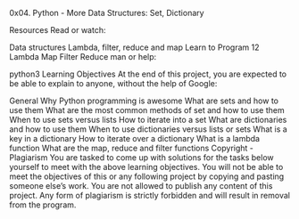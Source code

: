 0x04. Python - More Data Structures: Set, Dictionary

Resources
Read or watch:

Data structures
Lambda, filter, reduce and map
Learn to Program 12 Lambda Map Filter Reduce
man or help:

python3
Learning Objectives
At the end of this project, you are expected to be able to explain to anyone, without the help of Google:

General
Why Python programming is awesome
What are sets and how to use them
What are the most common methods of set and how to use them
When to use sets versus lists
How to iterate into a set
What are dictionaries and how to use them
When to use dictionaries versus lists or sets
What is a key in a dictionary
How to iterate over a dictionary
What is a lambda function
What are the map, reduce and filter functions
Copyright - Plagiarism
You are tasked to come up with solutions for the tasks below yourself to meet with the above learning objectives.
You will not be able to meet the objectives of this or any following project by copying and pasting someone else’s work.
You are not allowed to publish any content of this project.
Any form of plagiarism is strictly forbidden and will result in removal from the program.
